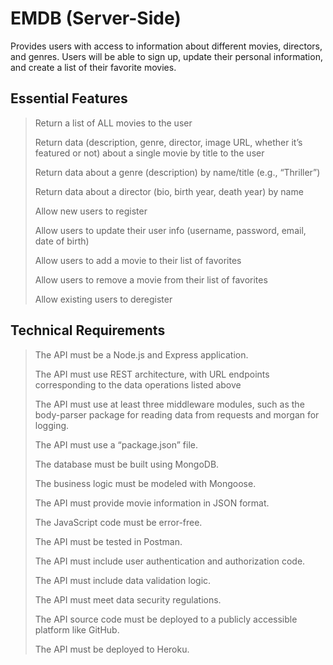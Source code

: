 # EMDB (Server-Side)

Provides users with access to information about different movies, directors, and genres. Users will be able to sign up, update their personal information, and create a list of their favorite movies.

## Essential Features

> Return a list of ALL movies to the user
> 
> Return data (description, genre, director, image URL, whether it’s featured or not) about a single movie by title to the user
> 
> Return data about a genre (description) by name/title (e.g., “Thriller”)
> 
> Return data about a director (bio, birth year, death year) by name
> 
> Allow new users to register
> 
> Allow users to update their user info (username, password, email, date of birth)
> 
> Allow users to add a movie to their list of favorites
> 
> Allow users to remove a movie from their list of favorites
> 
> Allow existing users to deregister

## Technical Requirements

> The API must be a Node.js and Express application.
> 
> The API must use REST architecture, with URL endpoints corresponding to the data operations listed above
> 
> The API must use at least three middleware modules, such as the body-parser package for reading data from requests and morgan for logging.
> 
> The API must use a “package.json” file.
> 
> The database must be built using MongoDB.
> 
> The business logic must be modeled with Mongoose.
> 
> The API must provide movie information in JSON format.
> 
> The JavaScript code must be error-free.
> 
> The API must be tested in Postman.
> 
> The API must include user authentication and authorization code.
> 
> The API must include data validation logic.
> 
> The API must meet data security regulations.
> 
> The API source code must be deployed to a publicly accessible platform like GitHub.
> 
> The API must be deployed to Heroku.
